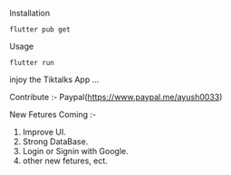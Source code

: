 Installation

```
flutter pub get
```
Usage 

```
flutter run
```

injoy the Tiktalks App ...

Contribute :- Paypal(https://www.paypal.me/ayush0033)

New Fetures Coming :-
1) Improve UI.
2) Strong DataBase.
3) Login or Signin with Google. 
4) other new fetures, ect.